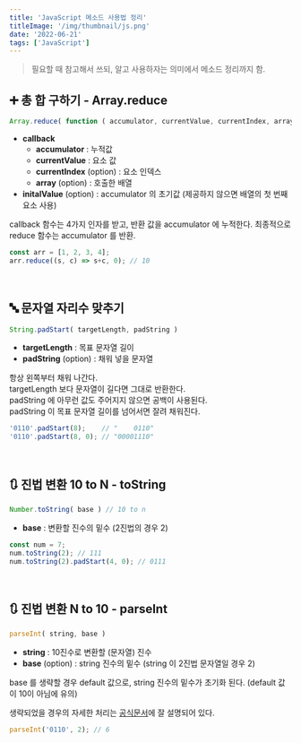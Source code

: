 ```yaml
---
title: 'JavaScript 메소드 사용법 정리' 
titleImage: '/img/thumbnail/js.png'
date: '2022-06-21'
tags: ['JavaScript']
---
```


> 필요할 때 참고해서 쓰되, 알고 사용하자는 의미에서 메소드 정리까지 함.

## :heavy_plus_sign: 총 합 구하기 - Array.reduce

```js
Array.reduce( function ( accumulator, currentValue, currentIndex, array ), initalValue )
```

* **callback**
  * **accumulator** : 누적값
  * **currentValue** : 요소 값
  * **currentIndex** (option) : 요소 인덱스
  * **array** (option) : 호출한 배열
* **initalValue** (option) : accumulator 의 초기값 (제공하지 않으면 배열의 첫 번째 요소 사용)

callback 함수는 4가지 인자를 받고, 반환 값을 accumulator 에 누적한다. 최종적으로 reduce 함수는 accumulator 를 반환.

```js:title=.js
const arr = [1, 2, 3, 4];
arr.reduce((s, c) => s+c, 0); // 10
```

<br/>

## :abc: 문자열 자리수 맞추기

```js
String.padStart( targetLength, padString )
```

* **targetLength** : 목표 문자열 길이
* **padString** (option) : 채워 넣을 문자열

항상 왼쪽부터 채워 나간다. <br/>
targetLength 보다 문자열이 길다면 그대로 반환한다.<br/>
padString 에 아무런 값도 주어지지 않으면 공백이 사용된다.<br/>
padString 이 목표 문자열 길이를 넘어서면 잘려 채워진다.

```js:title=.js
'0110'.padStart(8);    // "    0110"
'0110'.padStart(8, 0); // "00001110"
```

<br/>

## :arrows_clockwise: 진법 변환 10 to N - toString

```js
Number.toString( base ) // 10 to n
```

* **base** : 변환할 진수의 밑수 (2진법의 경우 2)

```js:title=.js
const num = 7;
num.toString(2); // 111
num.toString(2).padStart(4, 0); // 0111
```

<br/>

## :arrows_clockwise: 진법 변환 N to 10 - parseInt

```js
parseInt( string, base )
```

* **string** : 10진수로 변환할 (문자열) 진수
* **base** (option) : string 진수의 밑수 (string 이 2진법 문자열일 경우 2)

base 를 생략할 경우 default 값으로, string 진수의 밑수가 초기화 된다. (default 값이 10이 아님에 유의)

생략되었을 경우의 자세한 처리는 [공식문서](https://developer.mozilla.org/ko/docs/Web/JavaScript/Reference/Global_Objects/parseInt#%EC%84%A4%EB%AA%85)에 잘 설명되어 있다.

```js:title=.js
parseInt('0110', 2); // 6
```